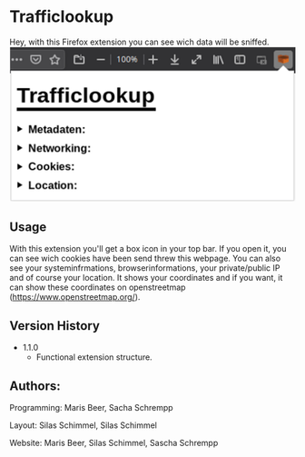 # Trafficlookup

Hey, with this Firefox extension you can see wich data will be sniffed.
![](header.png)

## Usage
With this extension you'll get a box icon in your top bar. If you open it, you can see wich cookies have been send threw this webpage. You can also see your systeminfrmations, browserinformations, your private/public IP and of course your location. It shows your coordinates and if you want, it can show these coordinates on openstreetmap (https://www.openstreetmap.org/).

## Version History
* 1.1.0
    * Functional extension structure.

## Authors:
Programming:
Maris Beer, Sacha Schrempp

Layout:
Silas Schimmel, Silas Schimmel

Website:
Maris Beer, Silas Schimmel, Sascha Schrempp
